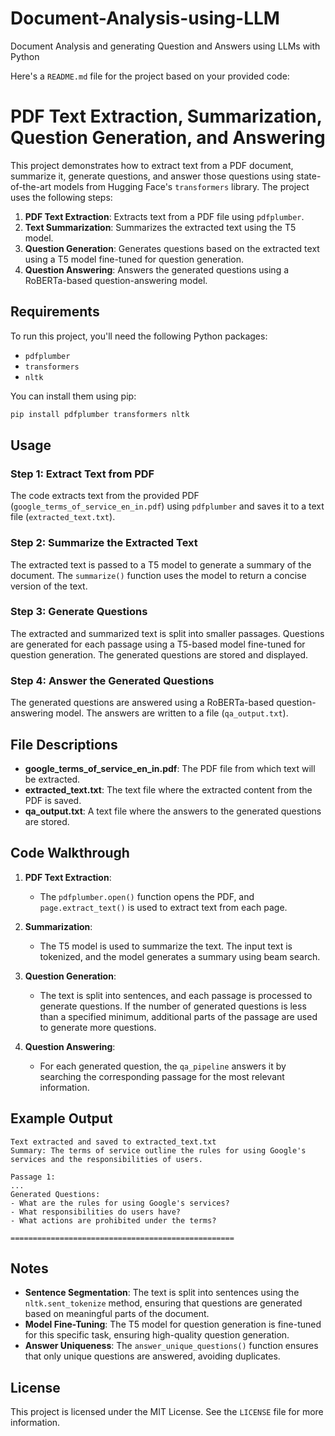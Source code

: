 # Document-Analysis-using-LLM
Document Analysis and generating Question and Answers using LLMs with Python

Here's a `README.md` file for the project based on your provided code:


# PDF Text Extraction, Summarization, Question Generation, and Answering

This project demonstrates how to extract text from a PDF document, summarize it, generate questions, and answer those questions using state-of-the-art models from Hugging Face's `transformers` library. The project uses the following steps:

1. **PDF Text Extraction**: Extracts text from a PDF file using `pdfplumber`.
2. **Text Summarization**: Summarizes the extracted text using the T5 model.
3. **Question Generation**: Generates questions based on the extracted text using a T5 model fine-tuned for question generation.
4. **Question Answering**: Answers the generated questions using a RoBERTa-based question-answering model.

## Requirements

To run this project, you'll need the following Python packages:

- `pdfplumber`
- `transformers`
- `nltk`

You can install them using pip:

```bash
pip install pdfplumber transformers nltk
```

## Usage

### Step 1: Extract Text from PDF

The code extracts text from the provided PDF (`google_terms_of_service_en_in.pdf`) using `pdfplumber` and saves it to a text file (`extracted_text.txt`).

### Step 2: Summarize the Extracted Text

The extracted text is passed to a T5 model to generate a summary of the document. The `summarize()` function uses the model to return a concise version of the text.

### Step 3: Generate Questions

The extracted and summarized text is split into smaller passages. Questions are generated for each passage using a T5-based model fine-tuned for question generation. The generated questions are stored and displayed.

### Step 4: Answer the Generated Questions

The generated questions are answered using a RoBERTa-based question-answering model. The answers are written to a file (`qa_output.txt`).

## File Descriptions

- **google_terms_of_service_en_in.pdf**: The PDF file from which text will be extracted.
- **extracted_text.txt**: The text file where the extracted content from the PDF is saved.
- **qa_output.txt**: A text file where the answers to the generated questions are stored.

## Code Walkthrough

1. **PDF Text Extraction**:
   - The `pdfplumber.open()` function opens the PDF, and `page.extract_text()` is used to extract text from each page.
   
2. **Summarization**:
   - The T5 model is used to summarize the text. The input text is tokenized, and the model generates a summary using beam search.
   
3. **Question Generation**:
   - The text is split into sentences, and each passage is processed to generate questions. If the number of generated questions is less than a specified minimum, additional parts of the passage are used to generate more questions.
   
4. **Question Answering**:
   - For each generated question, the `qa_pipeline` answers it by searching the corresponding passage for the most relevant information.

## Example Output

```text
Text extracted and saved to extracted_text.txt
Summary: The terms of service outline the rules for using Google's services and the responsibilities of users.

Passage 1:
...
Generated Questions:
- What are the rules for using Google's services?
- What responsibilities do users have?
- What actions are prohibited under the terms?

==================================================
```

## Notes

- **Sentence Segmentation**: The text is split into sentences using the `nltk.sent_tokenize` method, ensuring that questions are generated based on meaningful parts of the document.
- **Model Fine-Tuning**: The T5 model for question generation is fine-tuned for this specific task, ensuring high-quality question generation.
- **Answer Uniqueness**: The `answer_unique_questions()` function ensures that only unique questions are answered, avoiding duplicates.

## License

This project is licensed under the MIT License. See the `LICENSE` file for more information.


